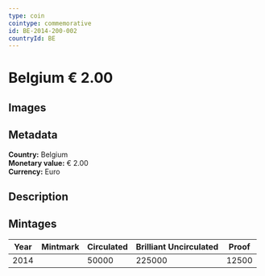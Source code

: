 ```yaml
---
type: coin
cointype: commemorative
id: BE-2014-200-002
countryId: BE
---
```


# Belgium € 2.00

## Images


## Metadata

**Country:** Belgium\
**Monetary value:** € 2.00\
**Currency:** Euro

## Description


## Mintages

| Year | Mintmark | Circulated | Brilliant Uncirculated | Proof |
| ---- | -------- | ---------- | ---------------------- | ----- |
| 2014 |  | 50000| 225000 | 12500 |
